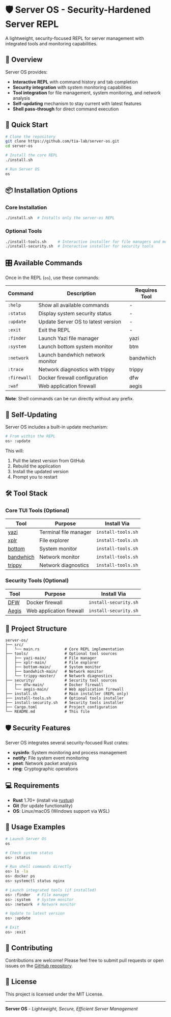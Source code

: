 # 🛡️ Server OS - Security-Hardened Server REPL

A lightweight, security-focused REPL for server management with integrated tools and monitoring capabilities.

## 🚀 Overview

Server OS provides:
- **Interactive REPL** with command history and tab completion
- **Security integration** with system monitoring capabilities
- **Tool integration** for file management, system monitoring, and network analysis
- **Self-updating** mechanism to stay current with latest features
- **Shell pass-through** for direct command execution

## 🎯 Quick Start

```bash
# Clone the repository
git clone https://github.com/tia-lab/server-os.git
cd server-os

# Install the core REPL
./install.sh

# Run Server OS
os
```

## 📦 Installation Options

### Core Installation
```bash
./install.sh  # Installs only the server-os REPL
```

### Optional Tools
```bash
./install-tools.sh     # Interactive installer for file managers and monitors
./install-security.sh  # Interactive installer for security tools
```

## 🎛️ Available Commands

Once in the REPL (`os`), use these commands:

| Command | Description | Requires Tool |
|---------|-------------|---------------|
| `:help` | Show all available commands | - |
| `:status` | Display system security status | - |
| `:update` | Update Server OS to latest version | - |
| `:exit` | Exit the REPL | - |
| `:finder` | Launch Yazi file manager | yazi |
| `:system` | Launch bottom system monitor | btm |
| `:network` | Launch bandwhich network monitor | bandwhich |
| `:trace` | Network diagnostics with trippy | trippy |
| `:firewall` | Docker firewall configuration | dfw |
| `:waf` | Web application firewall | aegis |

**Note**: Shell commands can be run directly without any prefix.

## 🔄 Self-Updating

Server OS includes a built-in update mechanism:

```bash
# From within the REPL
os> :update
```

This will:
1. Pull the latest version from GitHub
2. Rebuild the application
3. Install the updated version
4. Prompt you to restart

## 🛠️ Tool Stack

### Core TUI Tools (Optional)
| Tool | Purpose | Install Via |
|------|---------|------------|
| [yazi](https://github.com/sxyazi/yazi) | Terminal file manager | `install-tools.sh` |
| [xplr](https://github.com/sayanarijit/xplr) | File explorer | `install-tools.sh` |
| [bottom](https://github.com/ClementTsang/bottom) | System monitor | `install-tools.sh` |
| [bandwhich](https://github.com/imsnif/bandwhich) | Network monitor | `install-tools.sh` |
| [trippy](https://github.com/fujiapple852/trippy) | Network diagnostics | `install-tools.sh` |

### Security Tools (Optional)
| Tool | Purpose | Install Via |
|------|---------|------------|
| [DFW](https://github.com/pitkley/dfw) | Docker firewall | `install-security.sh` |
| [Aegis](https://github.com/utibeabasi6/aegis) | Web application firewall | `install-security.sh` |

## 📁 Project Structure

```
server-os/
├── src/
│   └── main.rs           # Core REPL implementation
├── tools/                # Optional tool sources
│   ├── yazi-main/        # File manager
│   ├── xplr-main/        # File explorer
│   ├── bottom-main/      # System monitor
│   ├── bandwhich-main/   # Network monitor
│   └── trippy-master/    # Network diagnostics
├── security/             # Security tool sources
│   ├── dfw-main/         # Docker firewall
│   └── aegis-main/       # Web application firewall
├── install.sh            # Main installer (REPL only)
├── install-tools.sh      # Optional tools installer
├── install-security.sh   # Security tools installer
├── Cargo.toml            # Project configuration
└── README.md             # This file
```

## 🛡️ Security Features

Server OS integrates several security-focused Rust crates:

- **sysinfo**: System monitoring and process management
- **notify**: File system event monitoring
- **pnet**: Network packet analysis
- **ring**: Cryptographic operations

## 💻 Requirements

- **Rust** 1.70+ (install via [rustup](https://rustup.rs/))
- **Git** (for update functionality)
- **OS**: Linux/macOS (Windows support via WSL)

## 🚀 Usage Examples

```bash
# Launch Server OS
os

# Check system status
os> :status

# Run shell commands directly
os> ls -la
os> docker ps
os> systemctl status nginx

# Launch integrated tools (if installed)
os> :finder   # File manager
os> :system   # System monitor
os> :network  # Network monitor

# Update to latest version
os> :update

# Exit
os> :exit
```

## 🤝 Contributing

Contributions are welcome! Please feel free to submit pull requests or open issues on the [GitHub repository](https://github.com/tia-lab/server-os).

## 📄 License

This project is licensed under the MIT License.

---

**Server OS** - *Lightweight, Secure, Efficient Server Management*